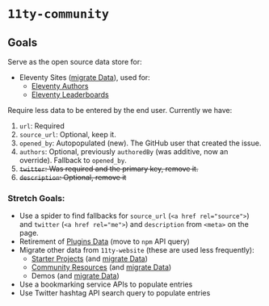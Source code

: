 # `11ty-community`

## Goals

Serve as the open source data store for:

* Eleventy Sites ([migrate Data](https://github.com/11ty/11ty-website/tree/master/src/_data/sites)), used for:
  * [Eleventy Authors](https://www.11ty.dev/authors/) 
  * [Eleventy Leaderboards](https://www.11ty.dev/speedlify/)

Require less data to be entered by the end user. Currently we have:

1. `url`: Required
1. `source_url`: Optional, keep it.
1. `opened_by`: Autopopulated (new). The GitHub user that created the issue.
1. `authors`: Optional, previously `authoredBy` (was additive, now an override). Fallback to `opened_by`.
1. ~~`twitter`: Was required and the primary key, remove it.~~
1. ~~`description`: Optional, remove it~~

### Stretch Goals:

* Use a spider to find fallbacks for `source_url` (`<a href rel="source">`) and `twitter` (`<a href rel="me">`) and `description` from `<meta>` on the page.
* Retirement of [Plugins Data](https://github.com/11ty/11ty-website/tree/master/src/_data/plugins) (move to `npm` API query)
* Migrate other data from `11ty-website` (these are used less frequently):
  * [Starter Projects](https://www.11ty.dev/docs/starter/) (and [migrate Data](https://github.com/11ty/11ty-website/tree/master/src/_data/starters))
  * [Community Resources](https://www.11ty.dev/docs/getting-started/#continue-learning) (and [migrate Data](https://github.com/11ty/11ty-website/tree/master/src/_data/community))
  * Demos (and [migrate Data](https://github.com/11ty/11ty-website/tree/master/src/_data/demos))
* Use a bookmarking service APIs to populate entries
* Use Twitter hashtag API search query to populate entries